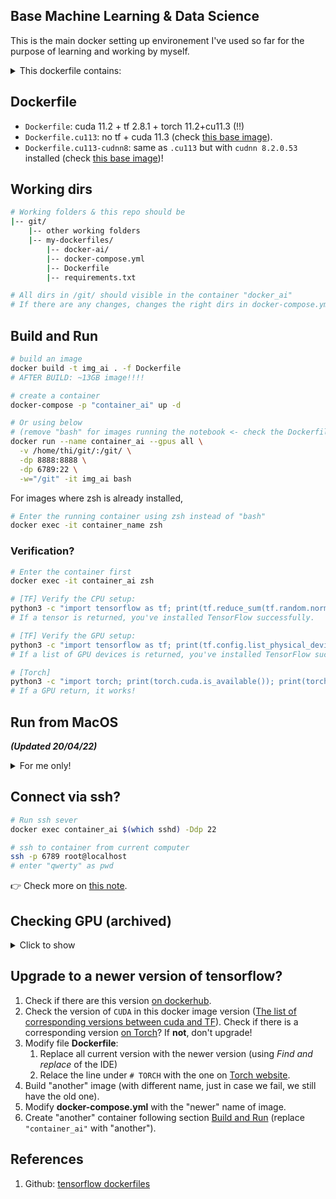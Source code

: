 ## Base Machine Learning & Data Science

This is the main docker setting up environement I've used so far for the purpose of learning and working by myself.

<details>
<summary>This dockerfile contains:</summary>

1. Python 3
2. Vim
3. Integrated NVIDIA GPU
4. Scikit-learn
5. Tensorflow (which supports GPU)
6. Pytorch (which supports GPU)
7. Jupyter notebook and some of its extensions.

And some python's libraries are given in [requirements.txt](./requirements.txt).
</details>

## Dockerfile

- `Dockerfile`: cuda 11.2 + tf 2.8.1 + torch 11.2+cu11.3 (!!)
- `Dockerfile.cu113`: no tf + cuda 11.3 (check [this base image](https://hub.docker.com/layers/cuda/nvidia/cuda/11.3.1-devel-ubuntu20.04/images/sha256-4c1ddee84918551d040c2d24581b4172fbd4734789908e9030f90d2bebf0afc9?context=explore)).
- `Dockerfile.cu113-cudnn8`: same as `.cu113` but with `cudnn 8.2.0.53` installed (check [this base image](https://hub.docker.com/layers/cuda/nvidia/cuda/11.3.1-cudnn8-devel-ubuntu20.04/images/sha256-459c130c94363099b02706b9b25d9fe5822ea233203ce9fbf8dfd276a55e7e95?context=explore))!

## Working dirs

``` bash
# Working folders & this repo should be
|-- git/
    |-- other working folders
    |-- my-dockerfiles/
        |-- docker-ai/
        |-- docker-compose.yml
        |-- Dockerfile
        |-- requirements.txt

# All dirs in /git/ should visible in the container "docker_ai"
# If there are any changes, changes the right dirs in docker-compose.yml
```

## Build and Run

``` bash
# build an image
docker build -t img_ai . -f Dockerfile
# AFTER BUILD: ~13GB image!!!!

# create a container
docker-compose -p "container_ai" up -d

# Or using below
# (remove "bash" for images running the notebook <- check the Dockerfile)
docker run --name container_ai --gpus all \
  -v /home/thi/git/:/git/ \
  -dp 8888:8888 \
  -dp 6789:22 \
  -w="/git" -it img_ai bash
```

For images where zsh is already installed,

```bash
# Enter the running container using zsh instead of "bash"
docker exec -it container_name zsh
```

### Verification?

```bash
# Enter the container first
docker exec -it container_ai zsh

# [TF] Verify the CPU setup:
python3 -c "import tensorflow as tf; print(tf.reduce_sum(tf.random.normal([1000, 1000])))"
# If a tensor is returned, you've installed TensorFlow successfully.

# [TF] Verify the GPU setup:
python3 -c "import tensorflow as tf; print(tf.config.list_physical_devices('GPU'))"
# If a list of GPU devices is returned, you've installed TensorFlow successfully.

# [Torch]
python3 -c "import torch; print(torch.cuda.is_available()); print(torch.cuda.get_device_name(torch.cuda.current_device()))"
# If a GPU return, it works!
```

## Run from MacOS

***(Updated 20/04/22)***

<details>
<summary>For me only!</summary>

```bash
# Install and run NoMachine first!

# Take control Linux's terminal
ssh thi@pop-os.local

# Run the server
docker exec container_ai $(which sshd) -Ddp 22
# or
start_22

# Open notebook
ssh -N -L localhost:8888:127.0.0.1:8888 thi@pop-os.local

# Enter docker
# Make sure to run the server first (start_22)
ssh -p 6789 root@pop-os.local # qwerty
```
</details>

## Connect via ssh?

```bash
# Run ssh sever
docker exec container_ai $(which sshd) -Ddp 22

# ssh to container from current computer
ssh -p 6789 root@localhost
# enter "qwerty" as pwd
```

👉 Check more on [this note](https://dinhanhthi.com/local-connection-between-2-computers-ssh/).

## Checking GPU (archived)

<details>
<summary>Click to show</summary>

``` bash
# check gpu availability
nvidia-smi

# check cuda version
nvcc --version | grep "release"
```

``` bash
# check tensorflow version
pip show tensorflow-gpu

# check torch version
pip show torch
```

``` python
# check: pytorch + gpu?
python3 # enter to python env

import torch
torch.cuda.is_available()
torch.cuda.get_device_name(torch.cuda.current_device())
```

``` python
# check: tensorflow + gpu?
python3 # enter to python env

import tensorflow as tf
tf.config.list_physical_devices('GPU')
```
</details>

## Upgrade to a newer version of tensorflow?

1. Check if there are this version [on dockerhub](https://hub.docker.com/r/tensorflow/tensorflow/tags/?page=1&ordering=last_updated).
2. Check the version of `CUDA` in this docker image version ([The list of corresponding versions between cuda and TF](https://www.tensorflow.org/install/source#gpu)). Check if there is a corresponding version [on Torch](https://pytorch.org/)? If **not**, don't upgrade!
3. Modify file **Dockerfile**:
   1. Replace all current version with the newer version (using _Find and replace_ of the IDE)
   2. Relace the line under `# TORCH` with the one on [Torch website](https://pytorch.org/).
4. Build "another" image (with different name, just in case we fail, we still have the old one).
5. Modify **docker-compose.yml** with the "newer" name of image.
6. Create "another" container following section [Build and Run](#build-and-run) (replace `"container_ai"` with "another").

## References

1. Github: [tensorflow dockerfiles](https://github.com/tensorflow/tensorflow/tree/master/tensorflow/tools/dockerfiles/dockerfiles)
